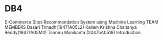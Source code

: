# DB4
E-Commerce Sites Recommendation System using Machine Learning
TEAM MEMBERS
Dasari Trinadh(19471A05L2)
Kallam Krishna Chaitanya Reddy(19471A05M2)
Tanniru Manikanta (20475A0519)
Introduction
